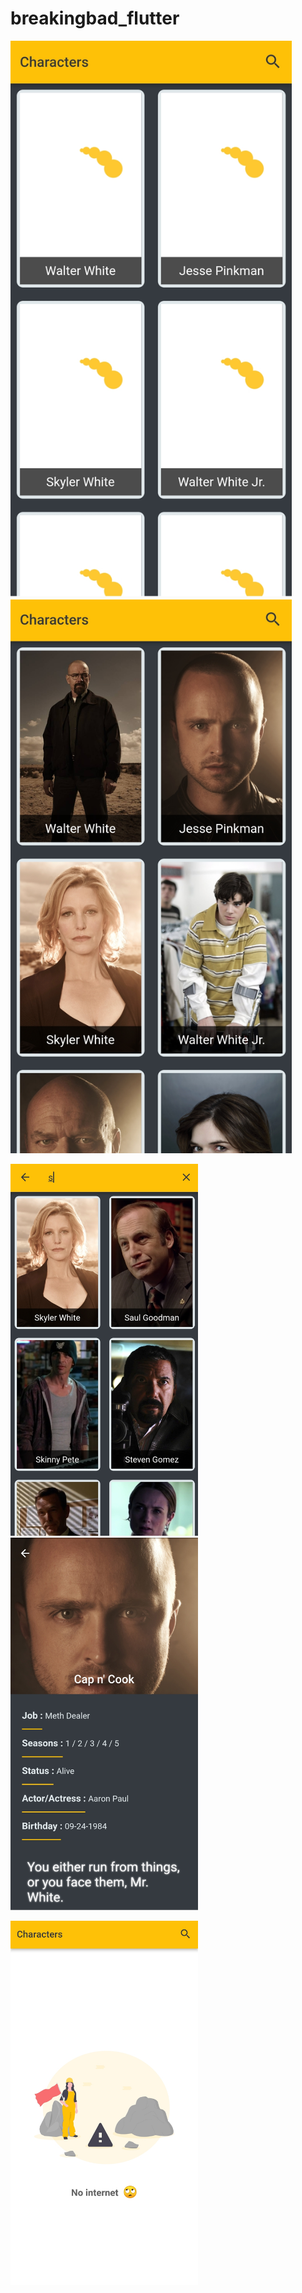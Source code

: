 # breakingbad_flutter

<img src="screenshots/first.jpg" width = "450"> <img src="screenshots/second.jpg" width = "450"> 

<img src="screenshots/third.jpg" width = "300"> <img src="screenshots/fourth.jpg" width = "300"> 

<img src="screenshots/fifth.jpg" width = "300"> 
